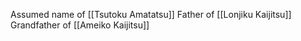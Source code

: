 Assumed name of [[Tsutoku Amatatsu]] Father of [[Lonjiku Kaijitsu]] Grandfather of [[Ameiko Kaijitsu]] 